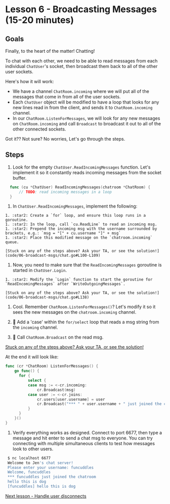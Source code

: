 # Lesson 6 - Broadcasting Messages (15-20 minutes)

## Goals

Finally, to the heart of the matter! Chatting!

To chat with each other, we need to be able to read messages from each 
individual `ChatUser`'s socket, then broadcast them back to all of the other user
sockets.  

Here's how it will work:

  * We have a channel `ChatRoom.incoming` where we will put all of the messages
  that come in from all of the user sockets.
  * Each `ChatUser` object will be modified to have a loop that looks for any new lines
  read in from the client, and sends it to `ChatRoom.incoming` channel.
  * In our `ChatRoom.ListenForMessages`, we will look for any new messages
  on `ChatRoom.incoming` and call `Broadcast` to broadcast it out to all of
  the other connected sockets.

Got it?? Not sure? No worries, Let's go through the steps.

## Steps


1. Look for the empty `ChatUser.ReadIncomingMessages` function. Let's implement it so it constantly reads incoming messages from the socket buffer.

  ```go
    func (cu *ChatUser) ReadIncomingMessages(chatroom *ChatRoom) {
    	// TODO: read incoming messages in a loop
    }
  ```
  1. In `ChatUser.ReadIncomingMessages`, implement the following:

    1. :star2: Create a `for` loop, and ensure this loop runs in a goroutine.
    1. :star2: In the loop, call `cu.ReadLine` to read an incoming msg.
    1. :star2: Prepend the incoming msg with the username surrounded by brackets, e.g.: `msg = "[" + cu.username "]" + msg`
    1. :star2: Place this modified message on the `chatroom.incoming` queue.
   
    [Stuck on any of the steps above? Ask your TA, or see the solution!](code/06-broadcast-msgs/chat.go#L100-L109)

  1. Now, you need to make sure that the `ReadIncomingMessages` goroutine is started
  in `ChatUser.Login`.  
    
    1. :star2: Modify the `Login` function to start the goroutine for `ReadIncomingMessages` after `WriteOutgoingMessages`.

    [Stuck on any of the steps above? Ask your TA, or see the solution!](code/06-broadcast-msgs/chat.go#L138)

1. Cool. Remember `ChatRoom.ListenForMessages()`?  Let's modify it so it sees
  the new messages on the `chatroom.incoming` channel.

  1. :star2: Add a 'case' within the `for/select` loop that reads a msg string from the `incoming` channel.
  1. :star2: Call `ChatRoom.Broadcast` on the read msg.
    
  [Stuck on any of the steps above? Ask your TA, or see the solution!](code/06-broadcast-msgs/chat.go#L40-L41)

  At the end it will look like:

  ```go
  func (cr *ChatRoom) ListenForMessages() {
	  go func() {
	  	for {
	  		select {
	  		case msg := <-cr.incoming:
	  			cr.Broadcast(msg)
	  		case user := <-cr.joins:
	  			cr.users[user.username] = user
	  			cr.Broadcast("*** " + user.username + " just joined the chatroom")
	  		}
	  	}
	  }()
  }
  ```
  
1. Verify everything works as designed.  Connect to port 6677, then type a message and
hit enter to send a chat msg to everyone. You can try connecting with 
multiple simultaneous clients to test how messages look to other users.

  ```bash
   $ nc localhost 6677
   Welcome to Jen's chat server!
   Please enter your username: funcuddles
   Welcome, funcuddles
   *** funcuddles just joined the chatroom
   hello this is dog
   [funcuddles] hello this is dog
   ```

[Next lesson - Handle user disconnects](07-logouts.md)
